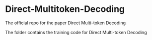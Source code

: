 # Direct-Multitoken-Decoding
The official repo for the paper Direct Multi-token Decoding

The folder contains the training code for Direct Multi-token Decoding
